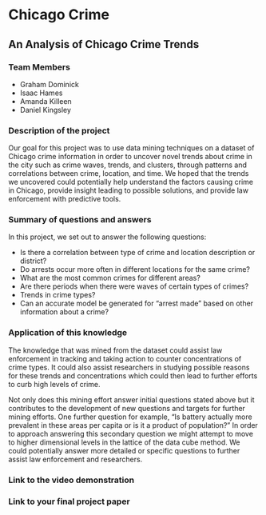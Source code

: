 # Chicago Crime
## An Analysis of Chicago Crime Trends

### Team Members
- Graham Dominick
- Isaac Hames
- Amanda Killeen
- Daniel Kingsley

### Description of the project
Our goal for this project was to use data mining techniques on a dataset of Chicago crime information in order to uncover novel trends about crime in the city such as crime waves, trends, and clusters, through patterns and correlations between crime, location, and time. We hoped that the trends we uncovered could potentially help understand the factors causing crime in Chicago, provide insight leading to possible solutions, and provide law enforcement with predictive tools.

### Summary of questions and answers
In this project, we set out to answer the following questions:
- Is there a correlation between type of crime and location description or district?
- Do arrests occur more often in different locations for the same crime?
- What are the most common crimes for different areas?
- Are there periods when there were waves of certain types of crimes?
- Trends in crime types?
- Can an accurate model be generated for “arrest made” based on other information about a crime? 

### Application of this knowledge
The knowledge that was mined from the dataset could assist law enforcement in tracking and taking action to counter concentrations of crime types. It could also assist researchers in studying possible reasons for these trends and concentrations which could then lead to further efforts to curb high levels of crime. 

Not only does this mining effort answer initial questions stated above but it contributes to the development of new questions and targets for further mining efforts. One further question for example, “Is battery actually more prevalent in these areas per capita or is it a product of population?” In order to approach answering this secondary question we might attempt to move to higher dimensional levels in the lattice of the data cube method. We could potentially answer more detailed or specific questions to further assist law enforcement and researchers.


### Link to the video demonstration

### Link to your final project paper
